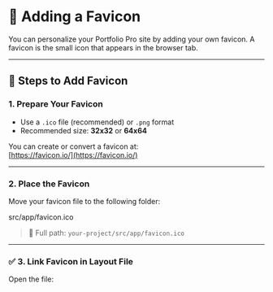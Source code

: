 # 🌟 Adding a Favicon

You can personalize your Portfolio Pro site by adding your own favicon. A favicon is the small icon that appears in the browser tab.

---

## 🧾 Steps to Add Favicon

### 1. Prepare Your Favicon

- Use a `.ico` file (recommended) or `.png` format
- Recommended size: **32x32** or **64x64**

You can create or convert a favicon at:  
[https://favicon.io/](https://favicon.io/)

---

### 2. Place the Favicon

Move your favicon file to the following folder:

src/app/favicon.ico


> 📁 Full path: `your-project/src/app/favicon.ico`

---

### ✅ 3. Link Favicon in Layout File

Open the file:




